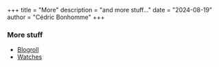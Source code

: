 +++
title = "More"
description = "and more stuff..."
date = "2024-08-19"
author = "Cédric Bonhomme"
+++

### More stuff

- [Blogroll](/blogroll)
- [Watches](/watches)
